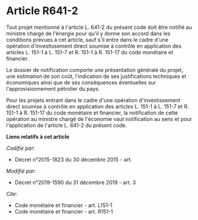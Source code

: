 # Article R641-2

Tout projet mentionné à l'article L. 641-2 du présent code doit être notifié au ministre chargé de l'énergie pour qu'il y
donne son accord dans les conditions prévues à cet article, sauf s'il entre dans le cadre d'une opération d'investissement
direct soumise à contrôle en application des articles L. 151-1 à L. 151-7 et R. 151-1 à R. 151-17 du code monétaire et
financier. 

Le dossier de notification comporte une présentation générale du projet, une estimation de son coût, l'indication de ses
justifications techniques et économiques ainsi que de ses conséquences éventuelles sur l'approvisionnement pétrolier du
pays. 

Pour les projets entrant dans le cadre d'une opération d'investissement direct soumise à contrôle en application des articles
L. 151-1 à L. 151-7 et R. 151-1 à R. 151-17 du code monétaire et financier, la notification de cette opération au ministre
chargé de l'économie vaut notification au sens et pour l'application de l'article L. 641-2 du présent code.

**Liens relatifs à cet article**

_Codifié par_:

  - Décret n°2015-1823 du 30 décembre 2015 - art.

_Modifié par_:

  - Décret n°2019-1590 du 31 décembre 2019 - art. 3

_Cite_:

  - Code monétaire et financier - art. L151-1
  - Code monétaire et financier - art. R151-1

